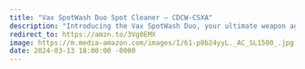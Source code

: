 ```yaml
---
title: "Vax SpotWash Duo Spot Cleaner – CDCW-CSXA"
description: "Introducing the Vax SpotWash Duo, your ultimate weapon against stubborn stains! Compact and powerful, this spot cleaner effortlessly tackles spills and spots on carpets, upholstery, and more. With dual-action cleaning technology, say goodbye to stubborn stains and hello to a spotlessly clean home. Get your Vax SpotWash Duo now for a brighter, fresher living space! #affiliate #ad"
redirect_to: https://amzn.to/3Vg0EMX
image: https://m.media-amazon.com/images/I/61-p8b24yyL._AC_SL1500_.jpg
date: 2024-03-13 18:00:00 -0000
---
```

